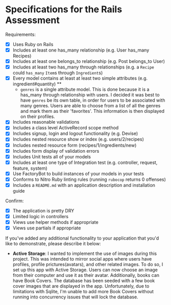# Specifications for the Rails Assessment

Requirements:

- [x] Uses Ruby on Rails
- [x] Includes at least one has_many relationship (e.g. User has_many Recipes)
- [x] Includes at least one belongs_to relationship (e.g. Post belongs_to User)
- [x] Includes at least two has_many through relationships (e.g. a `Recipe` could `has_many` `Item`s through `Ingredient`s)
- [x] Every model contains at least at least two simple attributes (e.g. ingredient#quantity) \*\*
  - `genres` is a single attribute model. This is done because it is a has_many through relationship with users. I decided it
    was best to have `genres` be its own table, in order for users to be associated with many genres. Users are able to
    choose from a list of all the genres and mark them as their 'favorites'. This information is then displayed on their
    profiles.
- [x] Includes reasonable validations
- [x] Includes a class level ActiveRecord scope method
- [x] Includes signup, login and logout functionality (e.g. Devise)
- [x] Includes nested resource show or index (e.g. users/2/recipes)
- [x] Includes nested resource form (recipes/1/ingredients/new)
- [x] Includes form display of validation errors
- [x] Includes Unit tests all of your models
- [x] Includes at least one type of Integration test (e.g. controller, request, feature, system)
- [x] Use FactoryBot to build instances of your models in your tests
- [x] Conforms to Nitro Ruby linting rules (running `rubocop` returns 0 offenses)
- [x] Includes a `README.md` with an application description and installation guide

Confirm:

- [x] The application is pretty DRY
- [x] Limited logic in controllers
- [x] Views use helper methods if appropriate
- [x] Views use partials if appropriate

If you've added any additional functionality to your application that you'd like to demonstrate, please describe it below:

- **Active Storage**: I wanted to implement the use of images during this project. This was intended to mirror social apps where
  users have profiles, profile prictures(avatars), and other related images. To do so, I set up this app with Active Storage. Users
  can now choose an image from their computer and use it as their avatar. Additionally, books can have Book Covers. The database
  has been seeded with a few book cover images that are displayed in the app. Unfortunately, due to limitations with Sqlite, I'm
  unable to add more Book Covers without running into concurrency issues that will lock the database.
